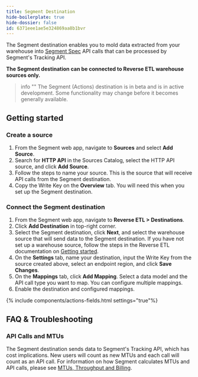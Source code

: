 ```yaml
---
title: Segment Destination
hide-boilerplate: true
hide-dossier: false
id: 6371eee1ae5e324869aa8b1bvr
---
```


The Segment destination enables you to mold data extracted from your warehouse into [Segment Spec](/docs/connections/spec/) API calls that can be processed by Segment's Tracking API.

**The Segment destination can be connected to Reverse ETL warehouse sources only.**

> info ""
> The Segment (Actions) destination is in beta and is in active development. Some functionality may change before it becomes generally available.

## Getting started

### Create a source
1. From the Segment web app, navigate to **Sources** and select **Add Source**.
2. Search for **HTTP API** in the Sources Catalog, select the HTTP API source, and click **Add Source**.
3. Follow the steps to name your source. This is the source that will receive API calls from the Segment destination.
4. Copy the Write Key on the **Overview** tab. You will need this when you set up the Segment destination.

### Connect the Segment destination
1. From the Segment web app, navigate to **Reverse ETL > Destinations**.
2. Click **Add Destination** in top-right corner.
3. Select the Segment destination, click **Next**, and select the warehouse source that will send data to the Segment destination. If you have not set up a warehouse source, follow the steps in the Reverse ETL documentation on [Getting started](/docs/reverse-etl/#getting-started).
4. On the **Settings** tab, name your destination, input the Write Key from the source created above, select an endpoint region, and click **Save Changes**.
5. On the **Mappings** tab, click **Add Mapping**. Select a data model and the API call type you want to map. You can configure multiple mappings.
6. Enable the destination and configured mappings.

{% include components/actions-fields.html settings="true"%}

## FAQ & Troubleshooting

### API Calls and MTUs
The Segment destination sends data to Segment's Tracking API, which has cost implications. New users will count as new MTUs and each call will count as an API call. For information on how Segment calculates MTUs and API calls, please see [MTUs, Throughput and Billing](/docs/guides/usage-and-billing/mtus-and-throughput).
